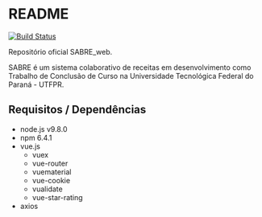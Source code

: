 # README

[![Build Status](https://travis-ci.org/DoniB/sabre_web.svg?branch=master)](https://travis-ci.org/DoniB/sabre_web)

Repositório oficial SABRE_web.

SABRE é um sistema colaborativo de receitas em desenvolvimento como Trabalho de Conclusão de Curso na Universidade Tecnológica Federal do Paraná - UTFPR.

## Requisitos / Dependências

* node.js v9.8.0
* npm 6.4.1
* vue.js
  * vuex
  * vue-router
  * vuematerial
  * vue-cookie
  * vualidate
  * vue-star-rating
* axios

